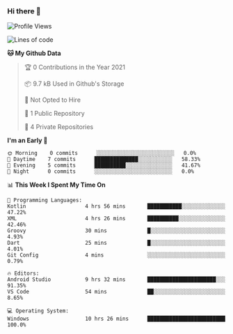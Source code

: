 ### Hi there 👋

<!--
**utkugedik/utkugedik** is a ✨ _special_ ✨ repository because its `README.md` (this file) appears on your GitHub profile.

Here are some ideas to get you started:

- 🔭 I’m currently working on ...
- 🌱 I’m currently learning ...
- 👯 I’m looking to collaborate on ...
- 🤔 I’m looking for help with ...
- 💬 Ask me about ...
- 📫 How to reach me: ...
- 😄 Pronouns: ...
- ⚡ Fun fact: ...
-->

<!--START_SECTION:waka-->
![Profile Views](http://img.shields.io/badge/Profile%20Views-5-blue)

![Lines of code](https://img.shields.io/badge/From%20Hello%20World%20I%27ve%20Written-6775%20lines%20of%20code-blue)

**🐱 My Github Data** 

> 🏆 0 Contributions in the Year 2021
 > 
> 📦 9.7 kB Used in Github's Storage 
 > 
> 🚫 Not Opted to Hire
 > 
> 📜 1 Public Repository 
 > 
> 🔑 4 Private Repositories  
 > 
**I'm an Early 🐤** 

```text
🌞 Morning    0 commits      ░░░░░░░░░░░░░░░░░░░░░░░░░   0.0% 
🌆 Daytime    7 commits      ██████████████░░░░░░░░░░░   58.33% 
🌃 Evening    5 commits      ██████████░░░░░░░░░░░░░░░   41.67% 
🌙 Night      0 commits      ░░░░░░░░░░░░░░░░░░░░░░░░░   0.0%

```


📊 **This Week I Spent My Time On** 

```text
💬 Programming Languages: 
Kotlin                   4 hrs 56 mins       ███████████░░░░░░░░░░░░░░   47.22% 
XML                      4 hrs 26 mins       ██████████░░░░░░░░░░░░░░░   42.46% 
Groovy                   30 mins             █░░░░░░░░░░░░░░░░░░░░░░░░   4.93% 
Dart                     25 mins             █░░░░░░░░░░░░░░░░░░░░░░░░   4.01% 
Git Config               4 mins              ░░░░░░░░░░░░░░░░░░░░░░░░░   0.79%

🔥 Editors: 
Android Studio           9 hrs 32 mins       ██████████████████████░░░   91.35% 
VS Code                  54 mins             ██░░░░░░░░░░░░░░░░░░░░░░░   8.65%

💻 Operating System: 
Windows                  10 hrs 26 mins      █████████████████████████   100.0%

```


<!--END_SECTION:waka-->
